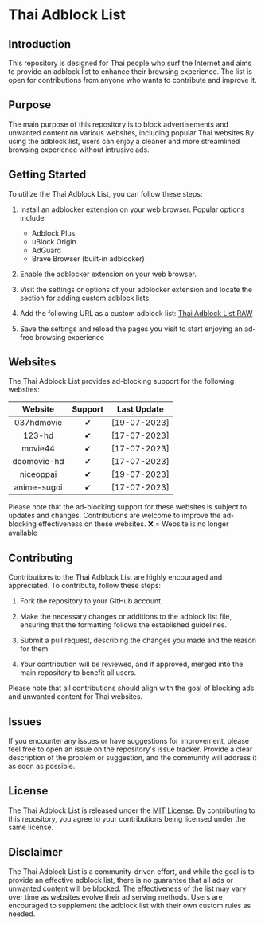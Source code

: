 # Thai Adblock List

## Introduction
This repository is designed for Thai people who surf the Internet and aims to provide an adblock list to enhance their browsing experience. The list is open for contributions from anyone who wants to contribute and improve it.

## Purpose
The main purpose of this repository is to block advertisements and unwanted content on various websites, including popular Thai websites By using the adblock list, users can enjoy a cleaner and more streamlined browsing experience without intrusive ads.

## Getting Started
To utilize the Thai Adblock List, you can follow these steps:

1. Install an adblocker extension on your web browser. Popular options include:
   - Adblock Plus
   - uBlock Origin
   - AdGuard
   - Brave Browser (built-in adblocker)

2. Enable the adblocker extension on your web browser.
3. Visit the settings or options of your adblocker extension and locate the section for adding custom adblock lists.
4. Add the following URL as a custom adblock list: [Thai Adblock List RAW](https://raw.githubusercontent.com/PhyschicWinter9/thai-adblock-list/main/thai-adblock-list.txt)
5. Save the settings and reload the pages you visit to start enjoying an ad-free browsing experience

## Websites

The Thai Adblock List provides ad-blocking support for the following websites:

| Website       | Support   | Last Update   |
|:-----------:|:-----------:|:-----------:|
| 037hdmovie  | &#10004;  | [19-07-2023] |
| 123-hd      | &#10004;  | [17-07-2023] |
| movie44     | &#10004;  | [17-07-2023] |
| doomovie-hd | &#10004;  | [17-07-2023] |
| niceoppai   | &#10004;  | [19-07-2023] |
| anime-sugoi | &#10004;  | [17-07-2023] |

Please note that the ad-blocking support for these websites is subject to updates and changes. Contributions are welcome to improve the ad-blocking effectiveness on these websites. ❌ = Website is no longer available




## Contributing
Contributions to the Thai Adblock List are highly encouraged and appreciated. To contribute, follow these steps:

1. Fork the repository to your GitHub account.

2. Make the necessary changes or additions to the adblock list file, ensuring that the formatting follows the established guidelines.

3. Submit a pull request, describing the changes you made and the reason for them.

4. Your contribution will be reviewed, and if approved, merged into the main repository to benefit all users.

Please note that all contributions should align with the goal of blocking ads and unwanted content for Thai websites.

## Issues
If you encounter any issues or have suggestions for improvement, please feel free to open an issue on the repository's issue tracker. Provide a clear description of the problem or suggestion, and the community will address it as soon as possible.

## License
The Thai Adblock List is released under the [MIT License](https://opensource.org/licenses/MIT). By contributing to this repository, you agree to your contributions being licensed under the same license.

## Disclaimer
The Thai Adblock List is a community-driven effort, and while the goal is to provide an effective adblock list, there is no guarantee that all ads or unwanted content will be blocked. The effectiveness of the list may vary over time as websites evolve their ad serving methods. Users are encouraged to supplement the adblock list with their own custom rules as needed.
